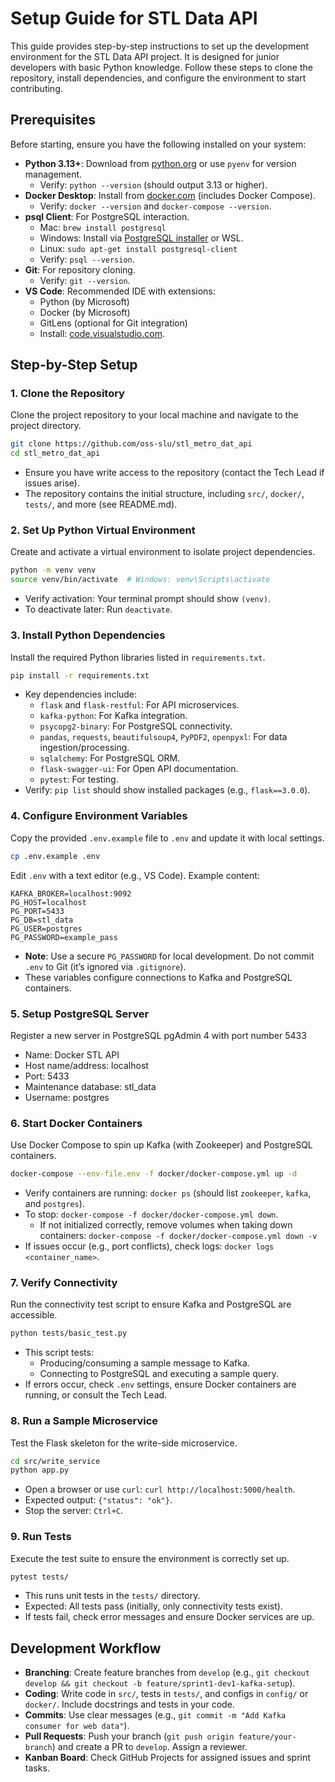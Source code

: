 # Setup Guide for STL Data API

This guide provides step-by-step instructions to set up the development environment for the STL Data API project. It is designed for junior developers with basic Python knowledge. Follow these steps to clone the repository, install dependencies, and configure the environment to start contributing.

## Prerequisites

Before starting, ensure you have the following installed on your system:

- **Python 3.13+**: Download from [python.org](https://www.python.org/downloads/) or use `pyenv` for version management.
  - Verify: `python --version` (should output 3.13 or higher).
- **Docker Desktop**: Install from [docker.com](https://www.docker.com/products/docker-desktop/) (includes Docker Compose).
  - Verify: `docker --version` and `docker-compose --version`.
- **psql Client**: For PostgreSQL interaction.
  - Mac: `brew install postgresql`
  - Windows: Install via [PostgreSQL installer](https://www.postgresql.org/download/windows/) or WSL.
  - Linux: `sudo apt-get install postgresql-client`
  - Verify: `psql --version`.
- **Git**: For repository cloning.
  - Verify: `git --version`.
- **VS Code**: Recommended IDE with extensions:
  - Python (by Microsoft)
  - Docker (by Microsoft)
  - GitLens (optional for Git integration)
  - Install: [code.visualstudio.com](https://code.visualstudio.com/).

## Step-by-Step Setup

### 1. Clone the Repository

Clone the project repository to your local machine and navigate to the project directory.

```bash
git clone https://github.com/oss-slu/stl_metro_dat_api
cd stl_metro_dat_api
```

- Ensure you have write access to the repository (contact the Tech Lead if issues arise).
- The repository contains the initial structure, including `src/`, `docker/`, `tests/`, and more (see README.md).

### 2. Set Up Python Virtual Environment

Create and activate a virtual environment to isolate project dependencies.

```bash
python -m venv venv
source venv/bin/activate  # Windows: venv\Scripts\activate
```

- Verify activation: Your terminal prompt should show `(venv)`.
- To deactivate later: Run `deactivate`.

### 3. Install Python Dependencies

Install the required Python libraries listed in `requirements.txt`.

```bash
pip install -r requirements.txt
```

- Key dependencies include:
  - `flask` and `flask-restful`: For API microservices.
  - `kafka-python`: For Kafka integration.
  - `psycopg2-binary`: For PostgreSQL connectivity.
  - `pandas`, `requests`, `beautifulsoup4`, `PyPDF2`, `openpyxl`: For data ingestion/processing.
  - `sqlalchemy`: For PostgreSQL ORM.
  - `flask-swagger-ui`: For Open API documentation.
  - `pytest`: For testing.
- Verify: `pip list` should show installed packages (e.g., `flask==3.0.0`).

### 4. Configure Environment Variables

Copy the provided `.env.example` file to `.env` and update it with local settings.

```bash
cp .env.example .env
```

Edit `.env` with a text editor (e.g., VS Code). Example content:

```env
KAFKA_BROKER=localhost:9092
PG_HOST=localhost
PG_PORT=5433
PG_DB=stl_data
PG_USER=postgres
PG_PASSWORD=example_pass
```

- **Note**: Use a secure `PG_PASSWORD` for local development. Do not commit `.env` to Git (it’s ignored via `.gitignore`).
- These variables configure connections to Kafka and PostgreSQL containers.

### 5. Setup PostgreSQL Server

Register a new server in PostgreSQL pgAdmin 4 with port number 5433

- Name: Docker STL API
- Host name/address: localhost
- Port: 5433
- Maintenance database: stl_data
- Username: postgres

### 6. Start Docker Containers

Use Docker Compose to spin up Kafka (with Zookeeper) and PostgreSQL containers.

```bash
docker-compose --env-file.env -f docker/docker-compose.yml up -d
```

- Verify containers are running: `docker ps` (should list `zookeeper`, `kafka`, and `postgres`).
- To stop: `docker-compose -f docker/docker-compose.yml down`.
  - If not initialized correctly, remove volumes when taking down containers: `docker-compose -f docker/docker-compose.yml down -v`
- If issues occur (e.g., port conflicts), check logs: `docker logs <container_name>`.

### 7. Verify Connectivity

Run the connectivity test script to ensure Kafka and PostgreSQL are accessible.

```bash
python tests/basic_test.py
```

- This script tests:
  - Producing/consuming a sample message to Kafka.
  - Connecting to PostgreSQL and executing a sample query.
- If errors occur, check `.env` settings, ensure Docker containers are running, or consult the Tech Lead.

### 8. Run a Sample Microservice

Test the Flask skeleton for the write-side microservice.

```bash
cd src/write_service
python app.py
```

- Open a browser or use `curl`: `curl http://localhost:5000/health`.
- Expected output: `{"status": "ok"}`.
- Stop the server: `Ctrl+C`.

### 9. Run Tests

Execute the test suite to ensure the environment is correctly set up.

```bash
pytest tests/
```

- This runs unit tests in the `tests/` directory.
- Expected: All tests pass (initially, only connectivity tests exist).
- If tests fail, check error messages and ensure Docker services are up.

## Development Workflow

- **Branching**: Create feature branches from `develop` (e.g., `git checkout develop && git checkout -b feature/sprint1-dev1-kafka-setup`).
- **Coding**: Write code in `src/`, tests in `tests/`, and configs in `config/` or `docker/`. Include docstrings and tests in your code.
- **Commits**: Use clear messages (e.g., `git commit -m "Add Kafka consumer for web data"`).
- **Pull Requests**: Push your branch (`git push origin feature/your-branch`) and create a PR to `develop`. Assign a reviewer.
- **Kanban Board**: Check GitHub Projects for assigned issues and sprint tasks.
